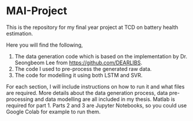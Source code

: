 # MAI-Project
This is the repository for my final year project at TCD on battery health estimation. 

Here you will find the following,
1. The data generation code which is based on the implementation by Dr. Seongbeom Lee from https://github.com/DEARLIBS.
2. The code I used to pre-process the generated raw data.
3. The code for modelling it using both LSTM and SVR. 

For each section, I will include instructions on how to run it and what files are required. More details about the data generation process, data pre-processing and data modelling are all included in my thesis. Matlab is required for part 1. Parts 2 and 3 are Jupyter Notebooks, so you could use Google Colab for example to run them.
